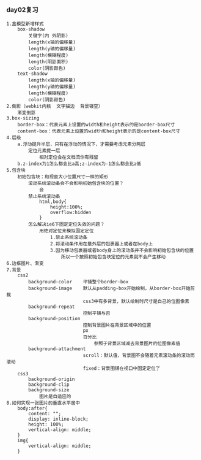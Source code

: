 ### day02复习
	1.盒模型新增样式
		box-shadow
			关键字(内 外阴影)
			length(x轴的偏移量)
			length(y轴的偏移量)
			length(模糊程度)
			length(阴影面积)
			color(阴影颜色)
		text-shadow
			length(x轴的偏移量)
			length(y轴的偏移量)
			length(模糊程度)
			color(阴影颜色)
	2.倒影（webkit内核  文字描边  背景镂空）
		渐变倒影
	3.box-sizing
		border-box：代表元素上设置的width和height表示的是border-box尺寸
		content-box：代表元素上设置的width和height表示的是content-box尺寸
	4.层级
		a.浮动提升半层，只有在浮动的情况下，才需要考虑元素分两层
			定位元素提一层
				相对定位会在文档流你有残留
		b.z-index为1怎么都会比a高;z-index为-1怎么都会比a低
	5.包含块
		初始包含块：和视窗大小位置尺寸一样的矩形
			滚动系统滚动条会不会影响初始包含块的位置？
				会
			禁止系统滚动条
				html,body{
					height:100%;
					overflow:hidden
				}
			怎么解决ie6下固定定位失效的问题？
				用绝对定位来模拟固定定位
					1.禁止系统滚动条
					2.将滚动条作用在最外层的包裹器上或者在body上
					3.因为移动包裹器或者body身上的滚动条并不会影响初始包含块的位置
						所以一个按照初始包含块定位的元素就不会产生移动
	6.边框图片、渐变
	7.背景
		css2
			background-color	平铺整个border-box
			background-image	默认从padding-box开始绘制，从border-box开始剪裁
								css3中有多背景，默认绘制时尺寸是自己的位图像素
			background-repeat
								控制平铺与否
			background-position
								控制背景图片在背景区域中的位置
								px
								百分比
									参照于背景区域减去背景图片的位图像素值
			background-attachment
								scroll：默认值，背景图不会随着元素滚动条的滚动而滚动
								fixed：背景图铺在视口中固定定位了
		css3
			background-origin
			background-clip
			background-size 
				图片是自适应的
	8.如何实现一张图片的垂直水平居中
		body:after{
			content: "";
			display: inline-block;
			height: 100%;
			vertical-align: middle;
		}
		img{
			vertical-align: middle;
		}

